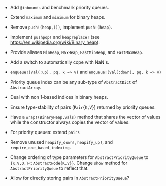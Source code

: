 - Add `@inbounds` and benchmark priority queues.

- Extend `maximum` and `minimum` for binary heaps.

- Remove `push!(heap,())`, implement `push!(heap)`.

- Implement `pushpop!` and `heapreplace!` (see
  https://en.wikipedia.org/wiki/Binary_heap).

- Provide aliases `MinHeap`, `MaxHeap`, `FastMinHeap`, and `FastMaxHeap`.

- Add a switch to automatically cope with NaN's.

- `enqueue!(Val(:up), pq, k => v)` and `enqueue!(Val(:down), pq, k => v)`

- Priority queue index can be any sub-type of `AbstractDict` of `AbstractArray`.

- Deal with non 1-based indices in binary heaps.

- Ensure type-stability of pairs (`Pair{K,V}`) returned by priority queues.

- Have a `wrap!(BinaryHeap,vals)` method that shares the vector of values while
  the constructor always copies the vector of values.

- For priority queues: extend `pairs`

- Remove unused `heapify_down!`, `heapify_up!`, and
  `require_one_based_indexing`.

- Change ordering of type parameters for `AbstractPriorityQueue` to
  `{K,V,O,T<:AbstractNode{K,V}}`. Change `show` method for
  `AbstractPriorityQueue` to reflect that.

- Allow for directly storing pairs in `AbstractPriorityQueue`?
